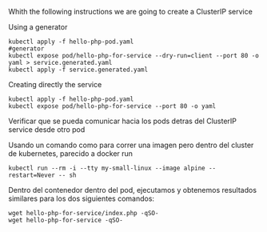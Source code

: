 Whith the following instructions we are going to create a ClusterIP service

Using a generator

```
kubectl apply -f hello-php-pod.yaml
#generator
kubectl expose pod/hello-php-for-service --dry-run=client --port 80 -o yaml > service.generated.yaml
kubectl apply -f service.generated.yaml
```

Creating directly the service

```
kubectl apply -f hello-php-pod.yaml
kubectl expose pod/hello-php-for-service --port 80 -o yaml
```

Verificar que se pueda comunicar hacia los pods detras del ClusterIP service desde otro pod

Usando un comando como para correr una imagen pero dentro del cluster de kubernetes, parecido a docker run

```
kubectl run --rm -i --tty my-small-linux --image alpine --restart=Never -- sh
```

Dentro del contenedor dentro del pod, ejecutamos y obtenemos resultados similares para los dos siguientes comandos:

```
wget hello-php-for-service/index.php -qSO-
wget hello-php-for-service -qSO-
```
